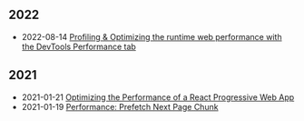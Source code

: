 <div class="tags">

## 2022

- <time class="date">2022-08-14</time> <span>[Profiling & Optimizing the runtime web performance with the DevTools Performance tab](/profiling-and-optimizing-the-runtime-web-performance-with-the-devtools-performance-tab)</span>

## 2021

- <time class="date">2021-01-21</time> <span>[Optimizing the Performance of a React Progressive Web App](/optimizing-the-performance-of-a-react-progressive-web-app)</span>
- <time class="date">2021-01-19</time> <span>[Performance: Prefetch Next Page Chunk](/performance-prefetch-next-pages-chunks)</span>

</div>
